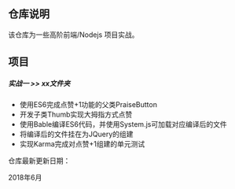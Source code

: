  ## 仓库说明
该仓库为一些高阶前端/Nodejs 项目实战。

 ## 项目

 ##### 实战一 >> xx文件夹

- 使用ES6完成点赞+1功能的父类PraiseButton
- 开发子类Thumb实现大拇指方式点赞
- 使用Bable编译ES6代码，并使用System.js可加载对应编译后的文件
- 将编译后的文件挂在为JQuery的组建
- 实现Karma完成对点赞+1组建的单元测试



仓库最新更新日期：

2018年6月